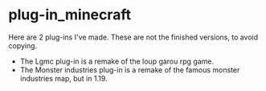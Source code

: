 # plug-in_minecraft
Here are 2 plug-ins I've made. These are not the finished versions, to avoid copying.  
 * The Lgmc plug-in is a remake of the loup garou rpg game.
 * The Monster industries plug-in is a remake of the famous monster industries map, but in 1.19.
